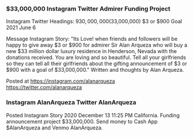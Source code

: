 ### $33,000,000 Instagram Twitter Admirer Funding Project

Instagram Twitter Headings: $930,000,000 ($33,000,000) $3 or $900 Goal 2021 June 6

Message Instagram Story: "Its Love! when friends and followers will be happy to give away $3 or $900 for admirer Sir Alan Arqueza who will buy a new $33 million dollar luxury residence in Henderson, Nevada with the donations received. You are loving and so beautiful. Tell all your girlfriends so they can tell all their girlfriends about the gifting announcement of $3 or $900 with a goal of $33,000,000." Written and thoughts by Alan Arqueza.

Posted at https://instagram.com/alanarqueza https://twitter.com/alanarqueza

### Instagram AlanArqueza Twitter AlanArqueza

Posted Instagram Story 2020 December 13 11:25 PM California. Funding announcement project $33,000,000. Send money to Cash App $AlanArqueza and Venmo AlanArqueza.

